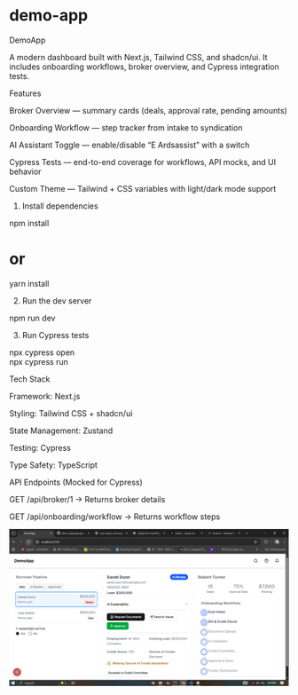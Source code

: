 # demo-app

DemoApp

A modern dashboard built with Next.js, Tailwind CSS, and shadcn/ui.
It includes onboarding workflows, broker overview, and Cypress integration tests.

Features

Broker Overview — summary cards (deals, approval rate, pending amounts)

Onboarding Workflow — step tracker from intake to syndication

AI Assistant Toggle — enable/disable “E Ardsassist” with a switch

Cypress Tests — end-to-end coverage for workflows, API mocks, and UI behavior

Custom Theme — Tailwind + CSS variables with light/dark mode support

1. Install dependencies

npm install

# or

yarn install

2. Run the dev server

npm run dev

3. Run Cypress tests

npx cypress open  
npx cypress run

Tech Stack

Framework: Next.js

Styling: Tailwind CSS + shadcn/ui

State Management: Zustand

Testing: Cypress

Type Safety: TypeScript

API Endpoints (Mocked for Cypress)

GET /api/broker/1 → Returns broker details

GET /api/onboarding/workflow → Returns workflow steps

![alt text](image.png)
